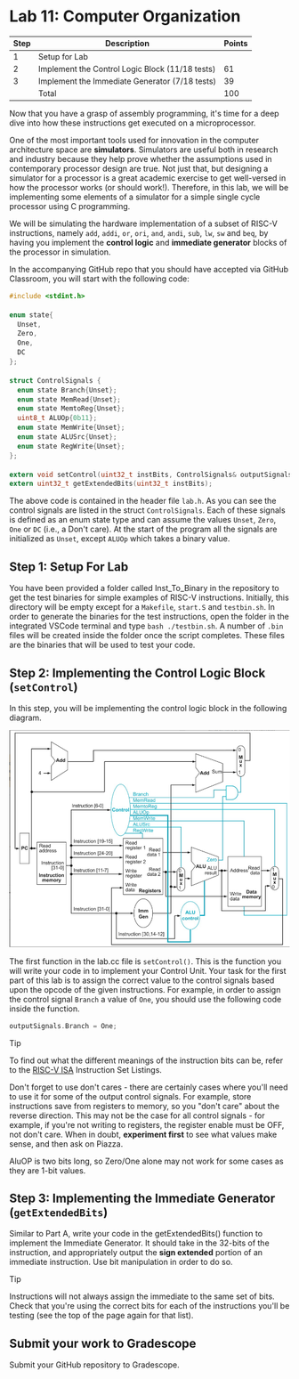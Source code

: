 # Lab 11: Computer Organization

| Step | Description                                       | Points |
|------|---------------------------------------------------|--------|
| 1    | Setup for Lab                                     |        | 
| 2    | Implement the Control Logic Block (11/18 tests)   | 61     |
| 3    | Implement the Immediate Generator (7/18 tests)    | 39     |
|      | Total                                             | 100    |

Now that you have a grasp of assembly programming, it's time for a deep dive into how these instructions get executed on a microprocessor.  

One of the most important tools used for innovation in the computer architecture space are **simulators**. Simulators are useful both in research and industry because they help prove whether the assumptions used in contemporary processor design are true. Not just that, but designing a simulator for a processor is a great academic exercise to get well-versed in how the processor works (or should work!). Therefore, in this lab, we will be implementing some elements of a simulator for a simple single cycle processor using C programming.

We will be simulating the hardware implementation of a subset of RISC-V instructions, namely `add`, `addi`, `or`, `ori`, `and`, `andi`, `sub`, `lw`, `sw` and `beq`, by having you implement the **control logic** and **immediate generator** blocks of the processor in simulation.

In the accompanying GitHub repo that you should have accepted via GitHub Classroom, you will start with the following code:

```c
#include <stdint.h>

enum state{
  Unset,
  Zero,
  One, 
  DC
};

struct ControlSignals {
  enum state Branch{Unset};
  enum state MemRead{Unset};
  enum state MemtoReg{Unset};
  uint8_t ALUOp{0b11};
  enum state MemWrite{Unset};
  enum state ALUSrc{Unset};
  enum state RegWrite{Unset};
};

extern void setControl(uint32_t instBits, ControlSignals& outputSignals);
extern uint32_t getExtendedBits(uint32_t instBits);
```

The above code is contained in the header file `lab.h`. As you can see the control signals are listed in the struct `ControlSignals`. Each of these signals is defined as an enum state type and can assume the values `Unset`, `Zero`, `One` or `DC` (i.e., a Don't care). At the start of the program all the signals are initialized as `Unset`, except `ALUOp` which takes a binary value.

## Step 1: Setup For Lab
You have been provided a folder called Inst_To_Binary in the repository to get the test binaries for simple examples of RISC-V instructions. Initially, this directory will be empty except for a `Makefile`, `start.S` and `testbin.sh`. In order to generate the binaries for the test instructions, open the folder in the integrated VSCode terminal and type `bash ./testbin.sh`. A number of `.bin` files will be created inside the folder once the script completes. These files are the binaries that will be used to test your code. 

## Step 2: Implementing the Control Logic Block (`setControl`)
In this step, you will be implementing the control logic block in the following diagram.

![Single Cycle Processor](img/ss.png)

The first function in the lab.cc file is `setControl()`. This is the function you will write your code in to implement your Control Unit. Your task for the first part of this lab is to assign the correct value to the control signals based upon the opcode of the given instructions. For example, in order to assign the control signal `Branch` a value of `One`, you should use the following code inside the function.

```c
outputSignals.Branch = One;
```

> [!Tip]
> To find out what the different meanings of the instruction bits can be, refer to the [RISC-V ISA](https://github.com/riscv/riscv-isa-manual/releases/download/Ratified-IMAFDQC/riscv-spec-20191213.pdf) Instruction Set Listings.
> 
> Don't forget to use don't cares - there are certainly cases where you'll need to use it for some of the output control signals.  For example, store instructions save from registers to memory, so you "don't care" about the reverse direction.  This may not be the case for all control signals - for example, if you're not writing to registers, the register enable must be OFF, not don't care.  When in doubt, **experiment first** to see what values make sense, and then ask on Piazza.
> 
> AluOP is two bits long, so Zero/One alone may not work for some cases as they are 1-bit values.  

## Step 3: Implementing the Immediate Generator (`getExtendedBits`)

Similar to Part A, write your code in the getExtendedBits() function to implement the Immediate Generator. It should take in the 32-bits of the instruction, and appropriately output the **sign extended** portion of an immediate instruction. Use bit manipulation in order to do so.

> [!Tip]
> Instructions will not always assign the immediate to the same set of bits.  Check that you're using the correct bits for each of the instructions you'll be testing (see the top of the page again for that list).

## Submit your work to Gradescope

Submit your GitHub repository to Gradescope.